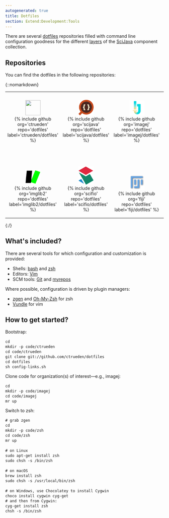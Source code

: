 ```yaml
---
autogenerated: true
title: Dotfiles
section: Extend:Development:Tools
---
```


There are several [dotfiles](https://dotfiles.github.io/) repositories filled with command line configuration goodness for the different [layers](/develop/architecture) of the [SciJava](SciJava) component collection.

## Repositories

You can find the dotfiles in the following repositories:

{::nomarkdown}
<table>
  <tbody>
    <tr>
      <td style="text-align: center; vertical-align: bottom">
        <p><a href="/people/ctrueden"><img src="http://gravatar.com/avatar/63df759e2779af56fd050a968ff98d09" width="48" height="48"></a><br>
        {% include github org='ctrueden' repo='dotfiles' label='ctrueden/dotfiles' %}</p>
      </td>
      <td style="text-align: center; vertical-align: bottom">
        <p><a href="SciJava"><img src="/media/icons/scijava.png" width="48px"></a><br>
        {% include github org='scijava' repo='dotfiles' label='scijava/dotfiles' %}</p>
      </td>
      <td style="text-align: center; vertical-align: bottom">
        <p><a href="/about"><img src="/media/icons/imagej.png" width="48px"></a><br>
        {% include github org='imagej' repo='dotfiles' label='imagej/dotfiles' %}</p>
      </td>
      <td style="text-align: center; vertical-align: bottom">
        <p><a href="/orgs/loci"><img src="/media/logos/loci.png" width="48px"></a><br>
        {% include github org='uw-loci' repo='dotfiles' label='uw-loci/dotfiles' %}</p>
      </td>
    </tr>
    <tr>
      <td style="text-align: center; vertical-align: bottom">
        <p><a href="/libs/imglib2"><img src="/media/icons/imglib2.png" width="48px"></a><br>
        {% include github org='imglib2' repo='dotfiles' label='imglib2/dotfiles' %}</p>
      </td>
      <td style="text-align: center; vertical-align: bottom">
        <p><a href="/libs/scifio"><img src="/media/icons/scifio.png" width="48px"></a><br>
        {% include github org='scifio' repo='dotfiles' label='scifio/dotfiles' %}</p>
      </td>
      <td style="text-align: center; vertical-align: bottom">
        <p><a href="/software/fiji"><img src="/media/icons/fiji.png" width="48px"></a><br>
        {% include github org='fiji' repo='dotfiles' label='fiji/dotfiles' %}</p>
      </td>
      <td style="text-align: center; vertical-align: bottom">
        <p><a href="SLIM%20Curve"><img src="/media/icons/slim-curve.png" width="48px"></a><br>
        {% include github org='slim-curve' repo='dotfiles' label='slim-curve/dotfiles' %}</p>
      </td>
    </tr>
  </tbody>
</table>
{:/}

## What's included?

There are several tools for which configuration and customization is provided:

-   Shells: [bash](https://www.gnu.org/software/bash/) and [zsh](http://www.zsh.org/)
-   Editors: [Vim](http://www.vim.org/)
-   SCM tools: [Git](/develop/git) and [myrepos](https://myrepos.branchable.com/)

Where possible, configuration is driven by plugin managers:

-   [zgen](https://github.com/tarjoilija/zgen) and [Oh-My-Zsh](http://ohmyz.sh/) for zsh
-   [Vundle](https://github.com/VundleVim/Vundle.vim) for vim

## How to get started?

Bootstrap:

    cd
    mkdir -p code/ctrueden
    cd code/ctrueden
    git clone git://github.com/ctrueden/dotfiles
    cd dotfiles
    sh config-links.sh

Clone code for organization(s) of interest—e.g., imagej:

    cd
    mkdir -p code/imagej
    cd code/imagej
    mr up

Switch to zsh:

    # grab zgen
    cd
    mkdir -p code/zsh
    cd code/zsh
    mr up

    # on Linux
    sudo apt-get install zsh
    sudo chsh -s /bin/zsh

    # on macOS
    brew install zsh
    sudo chsh -s /usr/local/bin/zsh

    # on Windows, use Chocolatey to install Cygwin
    choco install cygwin cyg-get
    # and then from Cygwin:
    cyg-get install zsh
    chsh -s /bin/zsh
